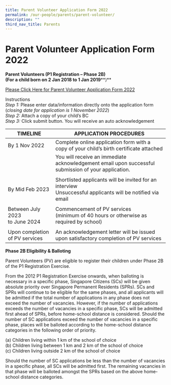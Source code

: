 ```yaml
---
title: Parent Volunteer Application Form 2022
permalink: /our-people/parents/parent-volunteer/
description: ""
third_nav_title: Parents
---
```

# **Parent Volunteer Application Form 2022**

**Parent Volunteers (P1 Registration – Phase 2B)  
(For a child born on 2 Jan 2018 to 1 Jan 2019****)**

[Please Click Here for Parent Volunteer Application Form 2022](https://form.gov.sg/616cf53fb89cba0012364533)

Instructions  
_Step 1:_ Please enter data/information directly onto the application form (_closing date for application is 1 November 2022_)  
_Step 2:_ Attach a copy of your child’s BC  
_Step 3:_ Click submit button. You will receive an auto acknowledgement

| TIMELINE 	| APPLICATION PROCEDURES 	|
|---	|---	|
| By 1 Nov 2022 	| Complete online application form with a copy of your child’s birth certificate attached 	|
|  	| You will receive an immediate acknowledgement email upon successful submission of your application. 	|
|  	|  	|
| By Mid Feb 2023 	| Shortlisted applicants will be invited for an interview<br>Unsuccessful applicants will be notified via email 	|
|  	|  	|
| Between July 2023<br>to June 2024 	| Commencement of PV services<br>(minimum of 40 hours or otherwise as required by school) 	|
|  	|  	|
| Upon completion of PV services 	| An acknowledgement letter will be issued upon satisfactory completion of PV services 	|

**Phase 2B Eligibility & Balloting**

Parent Volunteers (PV) are eligible to register their children under Phase 2B of the P1 Registration Exercise.

From the 2012 P1 Registration Exercise onwards, when balloting is necessary in a specific phase, Singapore Citizens (SCs) will be given absolute priority over Singapore Permanent Residents (SPRs). SCs and SPRs will continue to be eligible for the same phases, and all applicants will be admitted if the total number of applications in any phase does not exceed the number of vacancies. However, if the number of applications exceeds the number of vacancies in a specific phase, SCs will be admitted first ahead of SPRs, before home-school distance is considered. Should the number of SC applications exceed the number of vacancies in a specific phase, places will be balloted according to the home-school distance categories in the following order of priority.

(a) Children living within 1 km of the school of choice  
(b) Children living between 1 km and 2 km of the school of choice  
(c) Children living outside 2 km of the school of choice

Should the number of SC applications be less than the number of vacancies in a specific phase, all SCs will be admitted first. The remaining vacancies in that phase will be balloted amongst the SPRs based on the above home-school distance categories.
